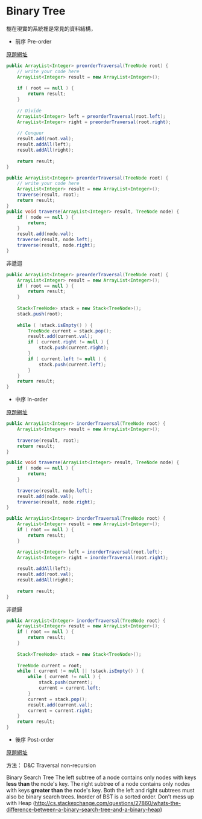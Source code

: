 # Binary Tree

樹在現實的系統裡是常見的資料結構，


* 前序 Pre-order

[原題網址](http://www.lintcode.com/en/problem/binary-tree-preorder-traversal/)

```java
public ArrayList<Integer> preorderTraversal(TreeNode root) {
    // write your code here
    ArrayList<Integer> result = new ArrayList<Integer>();
    
    if ( root == null ) {
        return result;
    }
    
    // Divide
    ArrayList<Integer> left = preorderTraversal(root.left);
    ArrayList<Integer> right = preorderTraversal(root.right);
    
    // Conquer
    result.add(root.val);
    result.addAll(left);
    result.addAll(right);
    
    return result;
}
```

```java
public ArrayList<Integer> preorderTraversal(TreeNode root) {
    // write your code here
    ArrayList<Integer> result = new ArrayList<Integer>();
    traverse(result, root);
    return result;
}
public void traverse(ArrayList<Integer> result, TreeNode node) {
    if ( node == null ) {
        return;
    }
    result.add(node.val);
    traverse(result, node.left);
    traverse(result, node.right);
}
```
非遞迴

```java
public ArrayList<Integer> preorderTraversal(TreeNode root) {
    ArrayList<Integer> result = new ArrayList<Integer>();
    if ( root == null ) {
        return result;
    }
    
    Stack<TreeNode> stack = new Stack<TreeNode>();
    stack.push(root);
    
    while ( !stack.isEmpty() ) {
        TreeNode current = stack.pop();
        result.add(current.val);
        if ( current.right != null ) {
            stack.push(current.right);
        }
        if ( current.left != null ) {
            stack.push(current.left);
        }
    }
    return result;
}
```

* 中序 In-order

[原題網址](http://www.lintcode.com/en/problem/binary-tree-inorder-traversal/)

```java
public ArrayList<Integer> inorderTraversal(TreeNode root) {
    ArrayList<Integer> result = new ArrayList<Integer>();
    
    traverse(result, root);
    return result;
}

public void traverse(ArrayList<Integer> result, TreeNode node) {
    if ( node == null ) {
        return;
    }
    
    traverse(result, node.left);
    result.add(node.val);
    traverse(result, node.right);
}
```

```java
public ArrayList<Integer> inorderTraversal(TreeNode root) {
    ArrayList<Integer> result = new ArrayList<Integer>();
    if ( root == null ) {
        return result;
    }

    ArrayList<Integer> left = inorderTraversal(root.left);
    ArrayList<Integer> right = inorderTraversal(root.right);
    
    result.addAll(left);
    result.add(root.val);
    result.addAll(right);
    
    return result;
}
```

非遞歸
```java
public ArrayList<Integer> inorderTraversal(TreeNode root) {
    ArrayList<Integer> result = new ArrayList<Integer>();
    if ( root == null ) {
        return result;
    }
    
    Stack<TreeNode> stack = new Stack<TreeNode>();
    
    TreeNode current = root;
    while ( current != null || !stack.isEmpty() ) {
        while ( current != null ) {
            stack.push(current);
            current = current.left;
        }
        current = stack.pop();
        result.add(current.val);
        current = current.right;
    }
    return result;
}
```
* 後序 Post-order

[原題網址](http://www.lintcode.com/en/problem/binary-tree-postorder-traversal/)


方法：
D&C
Traversal
non-recursion

Binary Search Tree
The left subtree of a node contains only nodes with keys **less than** the node's key.
The right subtree of a node contains only nodes with keys **greater than** the node's key.
Both the left and right subtrees must also be binary search trees.
Inorder of BST is a sorted order.
Don’t mess up with Heap  (http://cs.stackexchange.com/questions/27860/whats-the-difference-between-a-binary-search-tree-and-a-binary-heap)

